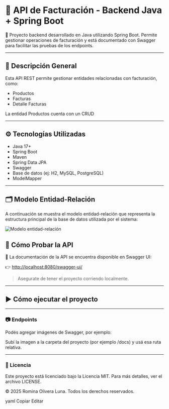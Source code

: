 # 🧾 API de Facturación - Backend Java + Spring Boot

🔧 Proyecto backend desarrollado en Java utilizando Spring Boot. Permite gestionar operaciones de facturación y está documentado con Swagger para facilitar las pruebas de los endpoints.

---

## 🚀 Descripción General

Esta API REST permite gestionar entidades relacionadas con facturación, como:

- Productos
- Facturas
- Detalle Facturas

La entidad Productos cuenta con un CRUD 

---
## ⚙️ Tecnologías Utilizadas

- Java 17+
- Spring Boot
- Maven
- Spring Data JPA
- Swagger
- Base de datos (ej: H2, MySQL, PostgreSQL)
- ModelMapper

---

## 🗂️ Modelo Entidad-Relación

A continuación se muestra el modelo entidad-relación que representa la estructura principal de la base de datos utilizada por el sistema:

![Modelo entidad-relación](ruta/de/la/imagen.png)


## 🧪 Cómo Probar la API

📄 La documentación de la API se encuentra disponible en Swagger UI:

👉 [http://localhost:8080/swagger-ui/](http://localhost:8080/swagger-ui/)  
> Asegurate de tener el proyecto corriendo localmente.

---

## ▶️ Cómo ejecutar el proyecto



---

### 📷 Endpoints
Podés agregar imágenes de Swagger, por ejemplo:


Subí la imagen a la carpeta del proyecto (por ejemplo /docs) y usá esa ruta relativa.

---

### 📄 Licencia
Este proyecto está licenciado bajo la Licencia MIT.
Para más detalles, ver el archivo LICENSE.

© 2025 Romina Olivera Luna. Todos los derechos reservados.

yaml
Copiar
Editar
